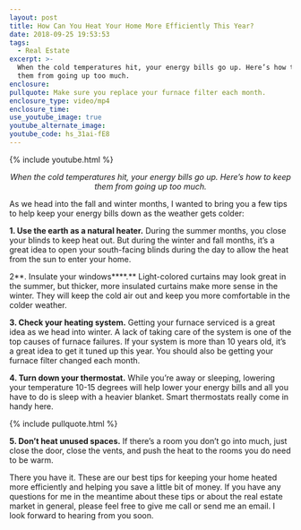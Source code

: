 ```yaml
---
layout: post
title: How Can You Heat Your Home More Efficiently This Year?
date: 2018-09-25 19:53:53
tags:
  - Real Estate
excerpt: >-
  When the cold temperatures hit, your energy bills go up. Here’s how to keep
  them from going up too much.
enclosure:
pullquote: Make sure you replace your furnace filter each month.
enclosure_type: video/mp4
enclosure_time:
use_youtube_image: true
youtube_alternate_image:
youtube_code: hs_31ai-fE8
---
```


{% include youtube.html %}

<p style="text-align: center;"><em>When the cold temperatures hit, your energy bills go up. Here’s how to keep them from going up too much.</em></p>

As we head into the fall and winter months, I wanted to bring you a few tips to help keep your energy bills down as the weather gets colder:

**1. Use the earth as a natural heater.** During the summer months, you close your blinds to keep heat out. But during the winter and fall months, it’s a great idea to open your south-facing blinds during the day to allow the heat from the sun to enter your home.&nbsp;

2**. Insulate your windows****.** Light-colored curtains may look great in the summer, but thicker, more insulated curtains make more sense in the winter. They will keep the cold air out and keep you more comfortable in the colder weather.

**3. Check your heating system.** Getting your furnace serviced is a great idea as we head into winter. A lack of taking care of the system is one of the top causes of furnace failures. If your system is more than 10 years old, it’s a great idea to get it tuned up this year. You should also be getting your furnace filter changed each month.

**4. Turn down your thermostat.** While you’re away or sleeping, lowering your temperature 10-15 degrees will help lower your energy bills and all you have to do is sleep with a heavier blanket. Smart thermostats really come in handy here.

{% include pullquote.html %}

**5. Don’t heat unused spaces.** If there’s a room you don’t go into much, just close the door, close the vents, and push the heat to the rooms you do need to be warm.

There you have it. These are our best tips for keeping your home heated more efficiently and helping you save a little bit of money. If you have any questions for me in the meantime about these tips or about the real estate market in general, please feel free to give me call or send me an email. I look forward to hearing from you soon.